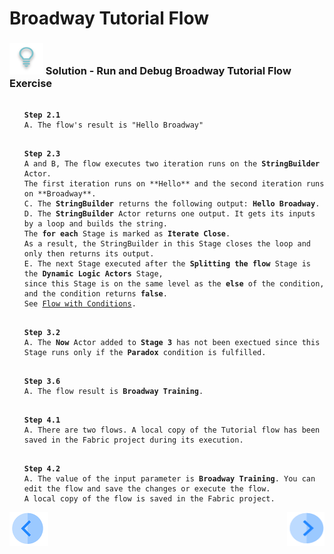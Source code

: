 # Broadway Tutorial Flow


### ![](/academy/images/Solution.png) Solution - Run and Debug Broadway Tutorial Flow Exercise 

 <ul>
 <pre><code> 
<strong>Step 2.1</strong>
A. The flow's result is "Hello Broadway"</code></pre>
 </ul>
<ul>
<pre><code>
<strong>Step 2.3</strong>
A and B, The flow executes two iteration runs on the <strong>StringBuilder</strong> Actor. 
The first iteration runs on **Hello** and the second iteration runs on **Broadway**.
C. The <strong>StringBuilder</strong> returns the following output: <strong>Hello Broadway</strong>.
D. The <strong>StringBuilder</strong> Actor returns one output. It gets its inputs by a loop and builds the string. 
The <strong>for each</strong> Stage is marked as <strong>Iterate Close</strong>. 
As a result, the StringBuilder in this Stage closes the loop and only then returns its output.
E. The next Stage executed after the <strong>Splitting the flow</strong> Stage is the <strong>Dynamic Logic Actors</strong> Stage, 
since this Stage is on the same level as the <strong>else</strong> of the condition, and the condition returns <strong>false</strong>. 
See <a href="/articles/19_Broadway/02a_broadway_flow_overview.md#flow-with-condition">Flow with Conditions</a>.
</code></pre>
</ul>


 <ul>
<pre><code>
<strong>Step 3.2</strong>
A. The <strong>Now</strong> Actor added to <strong>Stage 3</strong> has not been exectued since this Stage runs only if the <strong>Paradox</strong> condition is fulfilled.</code></pre>
</ul>

<ul>
 <pre><code>
<strong>Step 3.6</strong> 
A. The flow result is <strong>Broadway Training</strong>.</code></pre>
</ul> 

<ul><pre><code>
<strong>Step 4.1</strong>
A. There are two flows. A local copy of the Tutorial flow has been saved in the Fabric project during its execution.</code></pre></ul>
<ul><pre><code>
<strong>Step 4.2</strong>
A. The value of the input parameter is <strong>Broadway Training</strong>. You can edit the flow and save the changes or execute the flow. 
A local copy of the flow is saved in the Fabric project. 
</code></pre></ul> 


[![Previous](/articles/images/Previous.png)](04a_broadway_tutorials_exercise.md)[<img align="right" width="60" height="54" src="/articles/images/Next.png">](05_create_broadway_flow.md)

